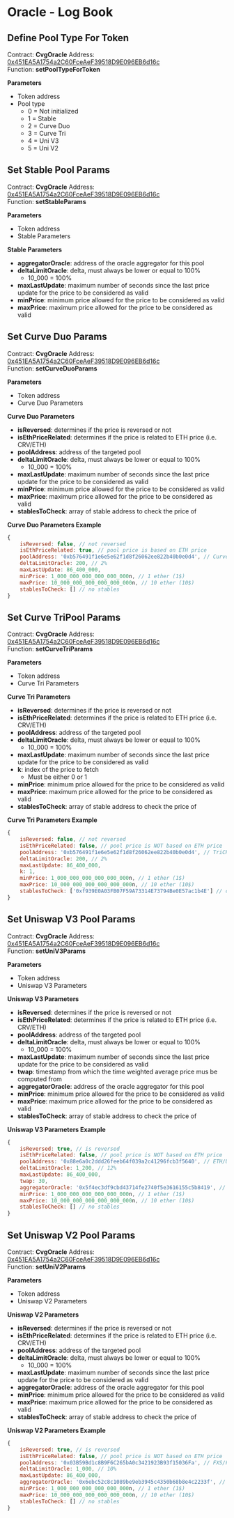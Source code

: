# Oracle - Log Book

## Define Pool Type For Token

Contract: **CvgOracle**
Address: [0x451EA5A1754a2C60FceAeF39518D9E096EB6d16c](https://etherscan.io/address/0x451EA5A1754a2C60FceAeF39518D9E096EB6d16c#code)\
Function: **setPoolTypeForToken**

**Parameters**
- Token address
- Pool type
  - 0 = Not initialized
  - 1 = Stable
  - 2 = Curve Duo
  - 3 = Curve Tri
  - 4 = Uni V3
  - 5 = Uni V2

## Set Stable Pool Params

Contract: **CvgOracle**
Address: [0x451EA5A1754a2C60FceAeF39518D9E096EB6d16c](https://etherscan.io/address/0x451EA5A1754a2C60FceAeF39518D9E096EB6d16c#code)\
Function: **setStableParams**

**Parameters**
- Token address
- Stable Parameters

**Stable Parameters**
- **aggregatorOracle**: address of the oracle aggregator for this pool
- **deltaLimitOracle**: delta, must always be lower or equal to 100%
  - 10_000 = 100%
- **maxLastUpdate**: maximum number of seconds since the last price update for the price to be considered as valid
- **minPrice**: minimum price allowed for the price to be considered as valid
- **maxPrice**: maximum price allowed for the price to be considered as valid

## Set Curve Duo Params

Contract: **CvgOracle**
Address: [0x451EA5A1754a2C60FceAeF39518D9E096EB6d16c](https://etherscan.io/address/0x451EA5A1754a2C60FceAeF39518D9E096EB6d16c#code)\
Function: **setCurveDuoParams**

**Parameters**
- Token address
- Curve Duo Parameters

**Curve Duo Parameters**
- **isReversed**: determines if the price is reversed or not
- **isEthPriceRelated**: determines if the price is related to ETH price (i.e. CRV/ETH)
- **poolAddress**: address of the targeted pool
- **deltaLimitOracle**: delta, must always be lower or equal to 100%
    - 10_000 = 100%
- **maxLastUpdate**: maximum number of seconds since the last price update for the price to be considered as valid
- **minPrice**: minimum price allowed for the price to be considered as valid
- **maxPrice**: maximum price allowed for the price to be considered as valid
- **stablesToCheck**: array of stable address to check the price of

**Curve Duo Parameters Example**
```js
{
    isReversed: false, // not reversed
    isEthPriceRelated: true, // pool price is based on ETH price
    poolAddress: '0xb576491f1e6e5e62f1d8f26062ee822b40b0e0d4', // Curve CVX-ETH (crvCVXETH)
    deltaLimitOracle: 200, // 2%
    maxLastUpdate: 86_400_000,
    minPrice: 1_000_000_000_000_000_000n, // 1 ether (1$)
    maxPrice: 10_000_000_000_000_000_000n, // 10 ether (10$)
    stablesToCheck: [] // no stables
}
```

## Set Curve TriPool Params

Contract: **CvgOracle**
Address: [0x451EA5A1754a2C60FceAeF39518D9E096EB6d16c](https://etherscan.io/address/0x451EA5A1754a2C60FceAeF39518D9E096EB6d16c#code)\
Function: **setCurveTriParams**

**Parameters**
- Token address
- Curve Tri Parameters

**Curve Tri Parameters**
- **isReversed**: determines if the price is reversed or not
- **isEthPriceRelated**: determines if the price is related to ETH price (i.e. CRV/ETH)
- **poolAddress**: address of the targeted pool
- **deltaLimitOracle**: delta, must always be lower or equal to 100%
    - 10_000 = 100%
- **maxLastUpdate**: maximum number of seconds since the last price update for the price to be considered as valid
- **k**: index of the price to fetch
  - Must be either 0 or 1
- **minPrice**: minimum price allowed for the price to be considered as valid
- **maxPrice**: maximum price allowed for the price to be considered as valid
- **stablesToCheck**: array of stable address to check the price of

**Curve Tri Parameters Example**
```js
{
    isReversed: false, // not reversed
    isEthPriceRelated: false, // pool price is NOT based on ETH price
    poolAddress: '0xb576491f1e6e5e62f1d8f26062ee822b40b0e0d4', // TriCRV (crvUSDETHCRV)
    deltaLimitOracle: 200, // 2%
    maxLastUpdate: 86_400_000,
    k: 1,
    minPrice: 1_000_000_000_000_000_000n, // 1 ether (1$)
    maxPrice: 10_000_000_000_000_000_000n, // 10 ether (10$)
    stablesToCheck: ['0xf939E0A03FB07F59A73314E73794Be0E57ac1b4E'] // crvUSD
}
```

## Set Uniswap V3 Pool Params

Contract: **CvgOracle**
Address: [0x451EA5A1754a2C60FceAeF39518D9E096EB6d16c](https://etherscan.io/address/0x451EA5A1754a2C60FceAeF39518D9E096EB6d16c#code)\
Function: **setUniV3Params**

**Parameters**
- Token address
- Uniswap V3 Parameters

**Uniswap V3 Parameters**
- **isReversed**: determines if the price is reversed or not
- **isEthPriceRelated**: determines if the price is related to ETH price (i.e. CRV/ETH)
- **poolAddress**: address of the targeted pool
- **deltaLimitOracle**: delta, must always be lower or equal to 100%
    - 10_000 = 100%
- **maxLastUpdate**: maximum number of seconds since the last price update for the price to be considered as valid
- **twap**: timestamp from which the time weighted average price mus be computed from
- **aggregatorOracle**: address of the oracle aggregator for this pool
- **minPrice**: minimum price allowed for the price to be considered as valid
- **maxPrice**: maximum price allowed for the price to be considered as valid
- **stablesToCheck**: array of stable address to check the price of

**Uniswap V3 Parameters Example**
```js
{
    isReversed: true, // is reversed
    isEthPriceRelated: false, // pool price is NOT based on ETH price
    poolAddress: '0x88e6a0c2ddd26feeb64f039a2c41296fcb3f5640', // ETH/USDC
    deltaLimitOracle: 1_200, // 12%
    maxLastUpdate: 86_400_000,
    twap: 30,
    aggregatorOracle: '0x5f4ec3df9cbd43714fe2740f5e3616155c5b8419', // Chainlink ETH/USD
    minPrice: 1_000_000_000_000_000_000n, // 1 ether (1$)
    maxPrice: 10_000_000_000_000_000_000n, // 10 ether (10$)
    stablesToCheck: [] // no stables
}
```

## Set Uniswap V2 Pool Params

Contract: **CvgOracle**
Address: [0x451EA5A1754a2C60FceAeF39518D9E096EB6d16c](https://etherscan.io/address/0x451EA5A1754a2C60FceAeF39518D9E096EB6d16c#code)\
Function: **setUniV2Params**

**Parameters**
- Token address
- Uniswap V2 Parameters

**Uniswap V2 Parameters**
- **isReversed**: determines if the price is reversed or not
- **isEthPriceRelated**: determines if the price is related to ETH price (i.e. CRV/ETH)
- **poolAddress**: address of the targeted pool
- **deltaLimitOracle**: delta, must always be lower or equal to 100%
    - 10_000 = 100%
- **maxLastUpdate**: maximum number of seconds since the last price update for the price to be considered as valid
- **aggregatorOracle**: address of the oracle aggregator for this pool
- **minPrice**: minimum price allowed for the price to be considered as valid
- **maxPrice**: maximum price allowed for the price to be considered as valid
- **stablesToCheck**: array of stable address to check the price of

**Uniswap V2 Parameters Example**
```js
{
    isReversed: true, // is reversed
    isEthPriceRelated: false, // pool price is NOT based on ETH price
    poolAddress: '0x03B59Bd1c8B9F6C265bA0c3421923B93f15036Fa', // FXS/FRAX
    deltaLimitOracle: 1_000, // 10%
    maxLastUpdate: 86_400_000,
    aggregatorOracle: '0x6ebc52c8c1089be9eb3945c4350b68b8e4c2233f', // Chainlink FXS/USD
    minPrice: 1_000_000_000_000_000_000n, // 1 ether (1$)
    maxPrice: 10_000_000_000_000_000_000n, // 10 ether (10$)
    stablesToCheck: [] // no stables
}
```